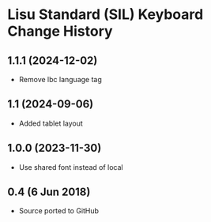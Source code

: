 Lisu Standard (SIL) Keyboard Change History
=======================

1.1.1 (2024-12-02)
----------------
* Remove lbc language tag

1.1 (2024-09-06)
----------------
* Added tablet layout

1.0.0 (2023-11-30)
----------------
* Use shared font instead of local

0.4 (6 Jun 2018)
-----------------
* Source ported to GitHub
